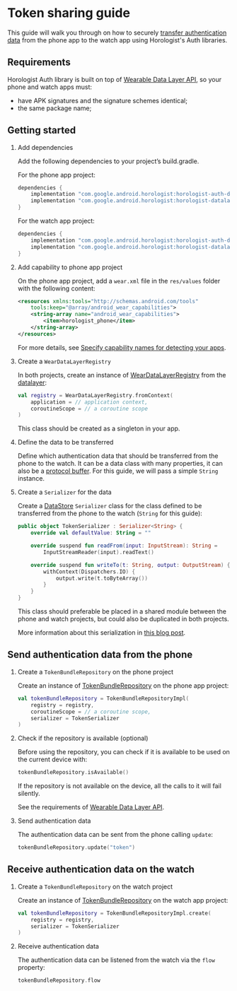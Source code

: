 # Token sharing guide

This guide will walk you through on how to
securely [transfer authentication data](https://developer.android.com/training/wearables/apps/auth-wear#tokens)
from the phone app to the watch app using Horologist's Auth libraries.

## Requirements

Horologist Auth library is built on top
of [Wearable Data Layer API](https://developer.android.com/training/wearables/data/data-layer), so
your phone and watch apps must:

- have APK signatures and the signature schemes identical;
- the same package name;

## Getting started

1.  Add dependencies

    Add the following dependencies to your project’s build.gradle.

    For the phone app project:

    ```groovy
    dependencies {
        implementation "com.google.android.horologist:horologist-auth-data-phone:<version>"
        implementation "com.google.android.horologist:horologist-datalayer:<version>"
    }
    ```

    For the watch app project:

    ```groovy
    dependencies {
        implementation "com.google.android.horologist:horologist-auth-data:<version>"
        implementation "com.google.android.horologist:horologist-datalayer:<version>"
    }
    ```

1.  Add capability to phone app project

    On the phone app project, add a `wear.xml` file in the `res/values` folder with the following
    content:

    ```xml
    <resources xmlns:tools="http://schemas.android.com/tools"
        tools:keep="@array/android_wear_capabilities">
        <string-array name="android_wear_capabilities">
            <item>horologist_phone</item>
        </string-array>
    </resources>
    ```
    
    For more details, see
    [Specify capability names for detecting your apps](https://developer.android.com/training/wearables/apps/standalone-apps#capability-names).

1.  Create a `WearDataLayerRegistry`

    In both projects, create an instance
    of [WearDataLayerRegistry](https://google.github.io/horologist/api/datalayer/com.google.android.horologist.data/-wear-data-layer-registry/index.html)
    from the [datalayer](datalayer.md):

    ```kotlin
    val registry = WearDataLayerRegistry.fromContext(
        application = // application context,
        coroutineScope = // a coroutine scope
    )
    ```

    This class should be created as a singleton in your app.

1.  Define the data to be transferred

    Define which authentication data that should be transferred from the phone to the watch. It can
    be a data class with many properties, it can also be a [protocol buffer](https://protobuf.dev/).
    For this guide, we will pass a simple `String` instance.

1.  Create a `Serializer` for the data

    Create
    a [DataStore](https://developer.android.com/topic/libraries/architecture/datastore) `Serializer`
    class for the class defined to be transferred from the phone to the watch (`String` for this
    guide):

    ```kotlin
    public object TokenSerializer : Serializer<String> {
        override val defaultValue: String = ""
    
        override suspend fun readFrom(input: InputStream): String =
            InputStreamReader(input).readText()
    
        override suspend fun writeTo(t: String, output: OutputStream) {
            withContext(Dispatchers.IO) {
                output.write(t.toByteArray())
            }
        }
    }   
    ```

    This class should preferable be placed in a shared module between the phone and watch projects,
    but could also be duplicated in both projects.

    More information about this serialization
    in [this blog post](https://medium.com/androiddevelopers/datastore-and-kotlin-serialization-8b25bf0be66c).

## Send authentication data from the phone

1.  Create a `TokenBundleRepository` on the phone project

    Create an instance
    of [TokenBundleRepository](https://google.github.io/horologist/api/auth/data-phone/com.google.android.horologist.auth.data.phone.tokenshare/-token-bundle-repository/index.html)
    on the phone app project:

    ```kotlin
    val tokenBundleRepository = TokenBundleRepositoryImpl(
        registry = registry,
        coroutineScope = // a coroutine scope,
        serializer = TokenSerializer
    )   
    ```

1.  Check if the repository is available (optional)

    Before using the repository, you can check if it is available to be used on the current device
    with:

    ```kotlin
    tokenBundleRepository.isAvailable()
    ```

    If the repository is not available on the device, all the calls to it will fail silently.

    See the requirements
    of [Wearable Data Layer API](https://developer.android.com/training/wearables/data/data-layer#send-and-sync-with-API).

1.  Send authentication data

    The authentication data can be sent from the phone calling `update`:

    ```kotlin
    tokenBundleRepository.update("token")
    ```

## Receive authentication data on the watch

1.  Create a `TokenBundleRepository` on the watch project

    Create an instance
    of [TokenBundleRepository](https://google.github.io/horologist/api/auth/data/com.google.android.horologist.auth.data.tokenshare/-token-bundle-repository/index.html)
    on the watch app project:

    ```kotlin
    val tokenBundleRepository = TokenBundleRepositoryImpl.create(
        registry = registry,
        serializer = TokenSerializer
    )
    ```

1.  Receive authentication data

    The authentication data can be listened from the watch via the `flow` property:
    ```kotlin
    tokenBundleRepository.flow
    ```   
